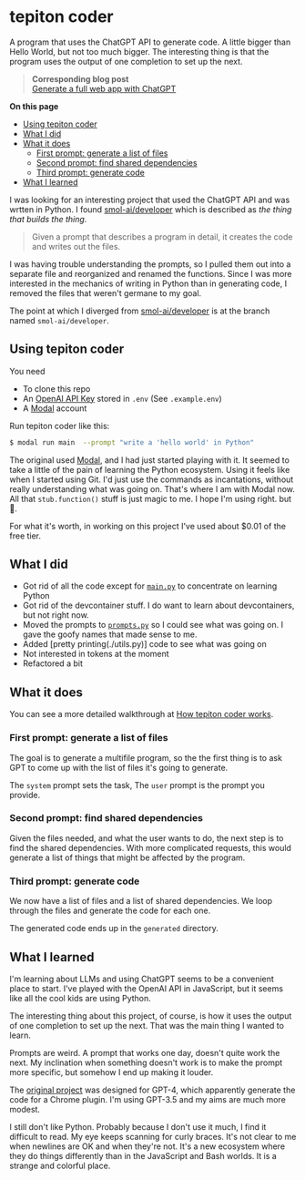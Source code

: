 # tepiton coder

A program that uses the ChatGPT API to generate code.
A little bigger than Hello World, but not too much bigger.
The interesting thing is that the program uses the output of one
completion to set up the next.

>**Corresponding blog post** <br>
>[Generate a full web app with ChatGPT](https://pborenstein.dev/posts/tepitoncoder/)


<!-- START doctoc generated TOC please keep comment here to allow auto update -->
<!-- DON'T EDIT THIS SECTION, INSTEAD RE-RUN doctoc TO UPDATE -->
**On this page**

- [Using tepiton coder](#using-tepiton-coder)
- [What I did](#what-i-did)
- [What it does](#what-it-does)
  - [First prompt: generate a list of files](#first-prompt-generate-a-list-of-files)
  - [Second prompt: find shared dependencies](#second-prompt-find-shared-dependencies)
  - [Third prompt: generate code](#third-prompt-generate-code)
- [What I learned](#what-i-learned)

<!-- END doctoc generated TOC please keep comment here to allow auto update -->



I was looking for an interesting project that used
the ChatGPT API and was wrtten in Python. I found
[smol-ai/developer](https://github.com/smol-ai/developer)
which is described as _the thing that builds the thing_.

> Given a prompt that describes a program in detail,
> it creates the code and writes out the files.

I was having trouble understanding the prompts, so
I pulled them out into a separate file and reorganized
and renamed the functions. Since I was more interested
in the mechanics of writing in Python than in generating
code, I removed the files that weren't germane to my goal.

The point at which I diverged from
[smol-ai/developer](https://github.com/smol-ai/developer)
is at the branch named `smol-ai/developer`.


## Using tepiton coder

You need
- To clone this repo
- An [OpenAI API Key](https://platform.openai.com/account/api-keys)
  stored in `.env` (See `.example.env`)
- A [Modal](https://modal.com) account

Run tepiton coder like this:

```bash
$ modal run main  --prompt "write a 'hello world' in Python"
```

The original used [Modal](https://modal.com),
and I had just started playing with it.
It seemed to take a little of
the pain of learning the Python ecosystem.
Using it feels like when I started using Git.
I'd just use the commands as incantations, without
really understanding what was going on.
That's where I am with Modal now. All that `stub.function()`
stuff is just magic to me. I hope I'm using right. but :shrug:.

For what it's worth, in working
on this project I've used about $0.01 of the free tier.



## What I did

- Got rid of all the code except for [`main.py`](./main.py)
  to concentrate on learning Python
- Got rid of the devcontainer stuff. I do want to learn
  about devcontainers, but not right now.
- Moved the prompts to [`prompts.py`](./prompts.py) so I could
  see what was going on. I gave the goofy names that made sense to me.
- Added [pretty printing(./utils.py)] code to see what was going on
- Not interested in tokens at the moment
- Refactored a bit




## What it does

You can see a more detailed walkthrough
at [How tepiton coder works](https://pborenstein.dev/posts/tepitoncoder/).

### First prompt: generate a list of files

The goal is to generate a multifile program, so
the the first thing is to ask GPT to come up
with the list of files it's going to generate.

The `system` prompt sets the task, The `user` prompt
is the prompt you provide.

### Second prompt: find shared dependencies

Given the files needed, and what the user wants to do,
the next step is to find the shared dependencies.
With more complicated requests, this would generate
a list of things that might be affected by the program.


### Third prompt: generate code

We now have a list of files and a list of shared dependencies.
We loop through the files and generate the code for each one.

The generated code ends up in the `generated` directory.


## What I learned

I'm learning about LLMs and using ChatGPT seems to be a convenient
place to start. I've played with the OpenAI API in JavaScript, but
it seems like all the cool kids are using Python.

The interesting thing about this project, of course, is how
it uses the output of one completion to set up the next.
That was the main thing I wanted to learn.

Prompts are weird. A prompt that
works one day, doesn't quite work the next.
My inclination when something doesn't work is to
make the prompt more specific, but somehow I end up
making it louder.

The [original project](https://github.com/smol-ai/developer) was
designed for GPT-4, which apparently generate the code for a Chrome
plugin. I'm using GPT-3.5 and my aims are much more modest.


I still don't like Python. Probably because I don't use it much,
I find it difficult to read. My eye keeps scanning for curly braces.
It's not clear to me when newlines are OK
and when they're not.
It's a new ecosystem where they do things differently than
in the JavaScript and Bash worlds. It is a strange and colorful place.

